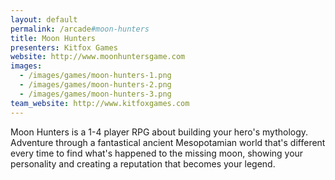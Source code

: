 ```yaml
---
layout: default
permalink: /arcade#moon-hunters
title: Moon Hunters
presenters: Kitfox Games
website: http://www.moonhuntersgame.com
images:
  - /images/games/moon-hunters-1.png
  - /images/games/moon-hunters-2.png
  - /images/games/moon-hunters-3.png
team_website: http://www.kitfoxgames.com
---
```

Moon Hunters is a 1-4 player RPG about building your hero's mythology. Adventure through a fantastical ancient Mesopotamian world that's different every time to find what's happened to the missing moon, showing your personality and creating a reputation that becomes your legend.
